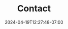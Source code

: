 ---
title: Contact
date: 2024-04-19T12:27:48-07:00
description: "In this series, we explore everything about procedural generation."
---